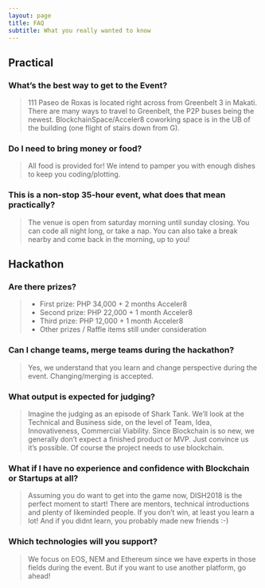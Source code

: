 ```yaml
---
layout: page
title: FAQ
subtitle: What you really wanted to know
---
```


## Practical
### What’s the best way to get to the Event?
>111 Paseo de Roxas is located right across from Greenbelt 3 in Makati. There are many ways to travel to Greenbelt, the P2P buses being the newest. BlockchainSpace/Acceler8 coworking space is in the UB of the building (one flight of stairs down from G).

### Do I need to bring money or food?
>All food is provided for! We intend to pamper you with enough dishes to keep you coding/plotting.

### This is a non-stop 35-hour event, what does that mean practically?
>The venue is open from saturday morning until sunday closing. You can code all night long, or take a nap. You can also take a break nearby and come back in the morning, up to you!



## Hackathon
### Are there prizes?
> - First prize: PHP 34,000 + 2 months Acceler8 
> - Second prize: PHP 22,000 + 1 month Acceler8
> - Third prize: PHP 12,000 + 1 month Acceler8
> - Other prizes / Raffle items still under consideration

### Can I change teams, merge teams during the hackathon?
>Yes, we understand that you learn and change perspective during the event. Changing/merging is accepted.

### What output is expected for judging?
>Imagine the judging as an episode of Shark Tank. We’ll look at the Technical and Business side, on the level of Team, Idea, Innovativeness, Commercial Viability. Since Blockchain is so new, we generally don’t expect a finished product or MVP. Just convince us it’s possible.
> Of course the project needs to use blockchain.

### What if I have no experience and confidence with Blockchain or Startups at all?
>Assuming you do want to get into the game now, DISH2018 is the perfect moment to start! There are mentors, technical introductions and plenty of likeminded people. If you don’t win, at least you learn a lot! And if you didnt learn, you probably made new friends :-)

### Which technologies will you support?
> We focus on EOS, NEM and Ethereum since we have experts in those fields during the event. But if you want to use another platform, go ahead!
